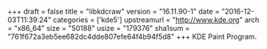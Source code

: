 +++
draft = false
title = "libkdcraw"
version = "16.11.90-1"
date = "2016-12-03T11:39:24"
categories = ['kde5']
upstreamurl = "http://www.kde.org"
arch = "x86_64"
size = "50188"
usize = "179376"
sha1sum = "761f672a3eb5ee682dc4dde807efe64f4b94f5d8"
+++
KDE Paint Program.